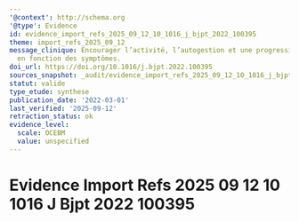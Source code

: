 ```yaml
---
'@context': http://schema.org
'@type': Evidence
id: evidence_import_refs_2025_09_12_10_1016_j_bjpt_2022_100395
theme: import_refs_2025_09_12
message_clinique: Encourager l’activité, l’autogestion et une progression graduée
  en fonction des symptômes.
doi_url: https://doi.org/10.1016/j.bjpt.2022.100395
sources_snapshot: _audit/evidence_import_refs_2025_09_12_10_1016_j_bjpt_2022_100395.json
statut: valide
type_etude: synthese
publication_date: '2022-03-01'
last_verified: '2025-09-12'
retraction_status: ok
evidence_level:
  scale: OCEBM
  value: unspecified
---
```

# Evidence Import Refs 2025 09 12 10 1016 J Bjpt 2022 100395

